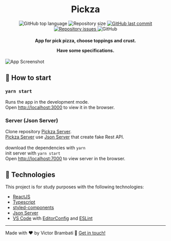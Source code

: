 <h1 align="center">
    Pickza
</h1>

<p align="center">
  <img alt="GitHub top language" src="https://img.shields.io/github/languages/top/victorbrambati/Pickza.svg">

  <img alt="Repository size" src="https://img.shields.io/github/repo-size/victorbrambati/Pickza.svg">
  <a href="https://github.com/victorbrambati/Pickza/commits/master">
    <img alt="GitHub last commit" src="https://img.shields.io/github/last-commit/victorbrambati/Pickza.svg">
  </a>

  <a href="https://github.com/victorbrambati/Pickza/issues">
    <img alt="Repository issues" src="https://img.shields.io/github/issues/victorbrambati/Pickza.svg">
  </a>

  <img alt="GitHub" src="https://img.shields.io/github/license/victorbrambati/Pickza.svg">
</p>

<h4 align="center">
App for pick pizza, choose toppings and crust.

Have some specifications.

</h4>

![App Screenshot](https://res.cloudinary.com/victorbrambati/image/upload/v1604251063/Frame_17_1_ozquuk.png)

  </a>
</p>

## 🎉 How to start

### `yarn start`

Runs the app in the development mode.\
Open [http://localhost:3000](http://localhost:3000) to view it in the browser.

### Server (Json Server)

Clone repository [Pickza Server](https://github.com/victorbrambati/PickzaServer). \
[Pickza Server](https://github.com/victorbrambati/PickzaServer) use [Json Server](https://github.com/victorbrambati/PickzaServer) that create fake Rest API.
\
\
download the dependencies with `yarn`\
init server with `yarn start`\
Open [http://localhost:7000](http://localhost:7000) to view server in the browser.

## 🚀 Technologies

This project is for study purposes with the following technologies:

- [ReactJS](https://reactjs.org/)
- [Typescript][ts]
- [styled-components](https://www.styled-components.com/)
- [Json Server](https://github.com/typicode/json-server)
- [VS Code][vscode] with [EditorConfig][vceditconfig] and [ESLint][vceslint]

---

Made with ♥ by Victor Brambati 🌊 [Get in touch!](https://www.linkedin.com/in/victor-brambati-44b054172/)

[ts]: https://www.typescriptlang.org
[vscode]: https://code.visualstudio.com/
[yarn]: https://yarnpkg.com/
[vceditconfig]: https://marketplace.visualstudio.com/items?itemName=EditorConfig.EditorConfig
[vceslint]: https://marketplace.visualstudio.com/items?itemName=dbaeumer.vscode-eslint
